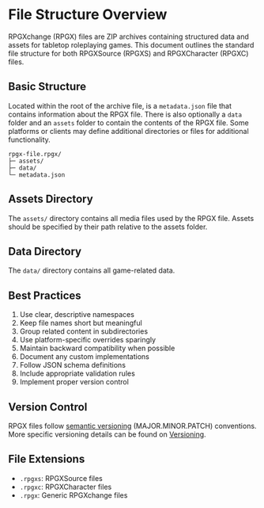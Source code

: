 # File Structure Overview

RPGXchange (RPGX) files are ZIP archives containing structured data and assets for tabletop roleplaying games. This document outlines the standard file structure for both RPGXSource (RPGXS) and RPGXCharacter (RPGXC) files.

## Basic Structure
Located within the root of the archive file, is a `metadata.json` file that contains information about the RPGX file. There is also optionally a `data` folder and an `assets` folder to contain the contents of the RPGX file. Some platforms or clients may define additional directories or files for additional functionality.

```
rpgx-file.rpgx/
├─ assets/
├─ data/
└─ metadata.json
```

## Assets Directory

The `assets/` directory contains all media files used by the RPGX file. Assets should be specified by their path relative to the assets folder.

## Data Directory

The `data/` directory contains all game-related data.

## Best Practices

1. Use clear, descriptive namespaces
1. Keep file names short but meaningful
1. Group related content in subdirectories
1. Use platform-specific overrides sparingly
1. Maintain backward compatibility when possible
1. Document any custom implementations
1. Follow JSON schema definitions
1. Include appropriate validation rules
1. Implement proper version control

## Version Control

RPGX files follow [semantic versioning](https://semver.org/) (MAJOR.MINOR.PATCH) conventions. More specific versioning details can be found on [Versioning](../common/versioning.md).

## File Extensions

- `.rpgxs`: RPGXSource files
- `.rpgxc`: RPGXCharacter files
- `.rpgx`: Generic RPGXchange files
